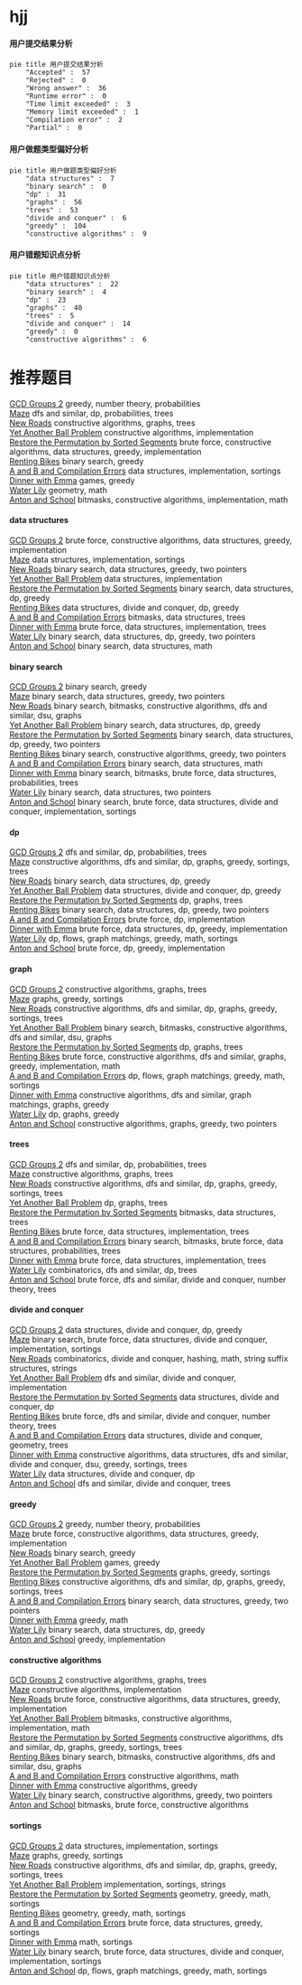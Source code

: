 # hjj
<!-- tabs:start -->
#### **用户提交结果分析**

```mermaid
pie title 用户提交结果分析
    "Accepted" :  57
    "Rejected" :  0
    "Wrong answer" :  36
    "Runtime error" :  0
    "Time limit exceeded" :  3
    "Memory limit exceeded" :  1
    "Compilation error" :  2
    "Partial" :  0
```
#### **用户做题类型偏好分析**

```mermaid
pie title 用户做题类型偏好分析
    "data structures" :  7
    "binary search" :  0
    "dp" :  31
    "graphs" :  56
    "trees" :  53
    "divide and conquer" :  6
    "greedy" :  104
    "constructive algorithms" :  9
```
#### **用户错题知识点分析**

```mermaid
pie title 用户错题知识点分析
    "data structures" :  22
    "binary search" :  4
    "dp" :  23
    "graphs" :  40
    "trees" :  5
    "divide and conquer" :  14
    "greedy" :  0
    "constructive algorithms" :  6
```
<!-- tabs:end -->
# 推荐题目
[GCD Groups 2](http://codeforces.com/problemset/problem/1198/F)		greedy,
                        number theory,
                        probabilities		  
[Maze](http://codeforces.com/problemset/problem/123/E)		dfs and similar,
                        dp,
                        probabilities,
                        trees		  
[New Roads](http://codeforces.com/problemset/problem/746/G)		constructive algorithms,
                        graphs,
                        trees		  
[Yet Another Ball Problem](http://codeforces.com/problemset/problem/1118/E)		constructive algorithms,
                        implementation		  
[Restore the Permutation by Sorted Segments](http://codeforces.com/problemset/problem/1343/F)		brute force,
                        constructive algorithms,
                        data structures,
                        greedy,
                        implementation		  
[Renting Bikes](http://codeforces.com/problemset/problem/363/D)		binary search,
                        greedy		  
[A and B and Compilation Errors](http://codeforces.com/problemset/problem/519/B)		data structures,
                        implementation,
                        sortings		  
[Dinner with Emma](http://codeforces.com/problemset/problem/616/B)		games,
                        greedy		  
[Water Lily](http://codeforces.com/problemset/problem/1199/B)		geometry,
                        math		  
[Anton and School](http://codeforces.com/problemset/problem/734/F)		bitmasks,
                        constructive algorithms,
                        implementation,
                        math		  
<!-- tabs:start -->
#### **data structures**
[GCD Groups 2](http://codeforces.com/problemset/problem/1343/F)		brute force,
                        constructive algorithms,
                        data structures,
                        greedy,
                        implementation		  
[Maze](http://codeforces.com/problemset/problem/519/B)		data structures,
                        implementation,
                        sortings		  
[New Roads](http://codeforces.com/problemset/problem/1430/D)		binary search,
                        data structures,
                        greedy,
                        two pointers		  
[Yet Another Ball Problem](http://codeforces.com/problemset/problem/1468/C)		data structures,
                        implementation		  
[Restore the Permutation by Sorted Segments](https://codeforces.com/contest/1314/problem/E)		binary search,
                        data structures,
                        dp,
                        greedy		  
[Renting Bikes](http://codeforces.com/problemset/problem/1400/E)		data structures,
                        divide and conquer,
                        dp,
                        greedy		  
[A and B and Compilation Errors](http://codeforces.com/problemset/problem/817/E)		bitmasks,
                        data structures,
                        trees		  
[Dinner with Emma](http://codeforces.com/problemset/problem/1511/C)		brute force,
                        data structures,
                        implementation,
                        trees		  
[Water Lily](http://codeforces.com/problemset/problem/1492/C)		binary search,
                        data structures,
                        dp,
                        greedy,
                        two pointers		  
[Anton and School](http://codeforces.com/problemset/problem/1490/G)		binary search,
                        data structures,
                        math		  
#### **binary search**
[GCD Groups 2](http://codeforces.com/problemset/problem/363/D)		binary search,
                        greedy		  
[Maze](http://codeforces.com/problemset/problem/1430/D)		binary search,
                        data structures,
                        greedy,
                        two pointers		  
[New Roads](http://codeforces.com/problemset/problem/1361/C)		binary search,
                        bitmasks,
                        constructive algorithms,
                        dfs and similar,
                        dsu,
                        graphs		  
[Yet Another Ball Problem](https://codeforces.com/contest/1314/problem/E)		binary search,
                        data structures,
                        dp,
                        greedy		  
[Restore the Permutation by Sorted Segments](http://codeforces.com/problemset/problem/1492/C)		binary search,
                        data structures,
                        dp,
                        greedy,
                        two pointers		  
[Renting Bikes](http://codeforces.com/problemset/problem/1463/D)		binary search,
                        constructive algorithms,
                        greedy,
                        two pointers		  
[A and B and Compilation Errors](http://codeforces.com/problemset/problem/1490/G)		binary search,
                        data structures,
                        math		  
[Dinner with Emma](http://codeforces.com/problemset/problem/1479/D)		binary search,
                        bitmasks,
                        brute force,
                        data structures,
                        probabilities,
                        trees		  
[Water Lily](http://codeforces.com/problemset/problem/1436/E)		binary search,
                        data structures,
                        two pointers		  
[Anton and School](http://codeforces.com/problemset/problem/1461/D)		binary search,
                        brute force,
                        data structures,
                        divide and conquer,
                        implementation,
                        sortings		  
#### **dp**
[GCD Groups 2](http://codeforces.com/problemset/problem/123/E)		dfs and similar,
                        dp,
                        probabilities,
                        trees		  
[Maze](http://codeforces.com/problemset/problem/1056/D)		constructive algorithms,
                        dfs and similar,
                        dp,
                        graphs,
                        greedy,
                        sortings,
                        trees		  
[New Roads](https://codeforces.com/contest/1314/problem/E)		binary search,
                        data structures,
                        dp,
                        greedy		  
[Yet Another Ball Problem](http://codeforces.com/problemset/problem/1400/E)		data structures,
                        divide and conquer,
                        dp,
                        greedy		  
[Restore the Permutation by Sorted Segments](http://codeforces.com/problemset/problem/868/E)		dp,
                        graphs,
                        trees		  
[Renting Bikes](http://codeforces.com/problemset/problem/1492/C)		binary search,
                        data structures,
                        dp,
                        greedy,
                        two pointers		  
[A and B and Compilation Errors](https://codeforces.com/contest/1457/problem/C)		brute force,
                        dp,
                        implementation		  
[Dinner with Emma](http://codeforces.com/problemset/problem/1491/C)		brute force,
                        data structures,
                        dp,
                        greedy,
                        implementation		  
[Water Lily](http://codeforces.com/problemset/problem/1437/C)		dp,
                        flows,
                        graph matchings,
                        greedy,
                        math,
                        sortings		  
[Anton and School](http://codeforces.com/problemset/problem/1499/B)		brute force,
                        dp,
                        greedy,
                        implementation		  
#### **graph**
[GCD Groups 2](http://codeforces.com/problemset/problem/746/G)		constructive algorithms,
                        graphs,
                        trees		  
[Maze](http://codeforces.com/problemset/problem/367/C)		graphs,
                        greedy,
                        sortings		  
[New Roads](http://codeforces.com/problemset/problem/1056/D)		constructive algorithms,
                        dfs and similar,
                        dp,
                        graphs,
                        greedy,
                        sortings,
                        trees		  
[Yet Another Ball Problem](http://codeforces.com/problemset/problem/1361/C)		binary search,
                        bitmasks,
                        constructive algorithms,
                        dfs and similar,
                        dsu,
                        graphs		  
[Restore the Permutation by Sorted Segments](http://codeforces.com/problemset/problem/868/E)		dp,
                        graphs,
                        trees		  
[Renting Bikes](http://codeforces.com/problemset/problem/1487/C)		brute force,
                        constructive algorithms,
                        dfs and similar,
                        graphs,
                        greedy,
                        implementation,
                        math		  
[A and B and Compilation Errors](http://codeforces.com/problemset/problem/1437/C)		dp,
                        flows,
                        graph matchings,
                        greedy,
                        math,
                        sortings		  
[Dinner with Emma](http://codeforces.com/problemset/problem/1470/D)		constructive algorithms,
                        dfs and similar,
                        graph matchings,
                        graphs,
                        greedy		  
[Water Lily](http://codeforces.com/problemset/problem/1476/C)		dp,
                        graphs,
                        greedy		  
[Anton and School](http://codeforces.com/problemset/problem/1304/D)		constructive algorithms,
                        graphs,
                        greedy,
                        two pointers		  
#### **trees**
[GCD Groups 2](http://codeforces.com/problemset/problem/123/E)		dfs and similar,
                        dp,
                        probabilities,
                        trees		  
[Maze](http://codeforces.com/problemset/problem/746/G)		constructive algorithms,
                        graphs,
                        trees		  
[New Roads](http://codeforces.com/problemset/problem/1056/D)		constructive algorithms,
                        dfs and similar,
                        dp,
                        graphs,
                        greedy,
                        sortings,
                        trees		  
[Yet Another Ball Problem](http://codeforces.com/problemset/problem/868/E)		dp,
                        graphs,
                        trees		  
[Restore the Permutation by Sorted Segments](http://codeforces.com/problemset/problem/817/E)		bitmasks,
                        data structures,
                        trees		  
[Renting Bikes](http://codeforces.com/problemset/problem/1511/C)		brute force,
                        data structures,
                        implementation,
                        trees		  
[A and B and Compilation Errors](http://codeforces.com/problemset/problem/1479/D)		binary search,
                        bitmasks,
                        brute force,
                        data structures,
                        probabilities,
                        trees		  
[Dinner with Emma](http://codeforces.com/problemset/problem/1511/C)		brute force,
                        data structures,
                        implementation,
                        trees		  
[Water Lily](http://codeforces.com/problemset/problem/1499/F)		combinatorics,
                        dfs and similar,
                        dp,
                        trees		  
[Anton and School](http://codeforces.com/problemset/problem/1491/E)		brute force,
                        dfs and similar,
                        divide and conquer,
                        number theory,
                        trees		  
#### **divide and conquer**
[GCD Groups 2](http://codeforces.com/problemset/problem/1400/E)		data structures,
                        divide and conquer,
                        dp,
                        greedy		  
[Maze](http://codeforces.com/problemset/problem/1461/D)		binary search,
                        brute force,
                        data structures,
                        divide and conquer,
                        implementation,
                        sortings		  
[New Roads](http://codeforces.com/problemset/problem/1466/G)		combinatorics,
                        divide and conquer,
                        hashing,
                        math,
                        string suffix structures,
                        strings		  
[Yet Another Ball Problem](http://codeforces.com/problemset/problem/1490/D)		dfs and similar,
                        divide and conquer,
                        implementation		  
[Restore the Permutation by Sorted Segments](https://codeforces.com/contest/1483/problem/C)		data structures,
                        divide and conquer,
                        dp		  
[Renting Bikes](http://codeforces.com/problemset/problem/1491/E)		brute force,
                        dfs and similar,
                        divide and conquer,
                        number theory,
                        trees		  
[A and B and Compilation Errors](http://codeforces.com/problemset/problem/1303/G)		data structures,
                        divide and conquer,
                        geometry,
                        trees		  
[Dinner with Emma](http://codeforces.com/problemset/problem/1494/D)		constructive algorithms,
                        data structures,
                        dfs and similar,
                        divide and conquer,
                        dsu,
                        greedy,
                        sortings,
                        trees		  
[Water Lily](http://codeforces.com/problemset/problem/1482/E)		data structures,
                        divide and conquer,
                        dp		  
[Anton and School](http://codeforces.com/problemset/problem/566/C)		dfs and similar,
                        divide and conquer,
                        trees		  
#### **greedy**
[GCD Groups 2](http://codeforces.com/problemset/problem/1198/F)		greedy,
                        number theory,
                        probabilities		  
[Maze](http://codeforces.com/problemset/problem/1343/F)		brute force,
                        constructive algorithms,
                        data structures,
                        greedy,
                        implementation		  
[New Roads](http://codeforces.com/problemset/problem/363/D)		binary search,
                        greedy		  
[Yet Another Ball Problem](http://codeforces.com/problemset/problem/616/B)		games,
                        greedy		  
[Restore the Permutation by Sorted Segments](http://codeforces.com/problemset/problem/367/C)		graphs,
                        greedy,
                        sortings		  
[Renting Bikes](http://codeforces.com/problemset/problem/1056/D)		constructive algorithms,
                        dfs and similar,
                        dp,
                        graphs,
                        greedy,
                        sortings,
                        trees		  
[A and B and Compilation Errors](http://codeforces.com/problemset/problem/1430/D)		binary search,
                        data structures,
                        greedy,
                        two pointers		  
[Dinner with Emma](http://codeforces.com/problemset/problem/1278/B)		greedy,
                        math		  
[Water Lily](https://codeforces.com/contest/1314/problem/E)		binary search,
                        data structures,
                        dp,
                        greedy		  
[Anton and School](http://codeforces.com/problemset/problem/1000/A)		greedy,
                        implementation		  
#### **constructive algorithms**
[GCD Groups 2](http://codeforces.com/problemset/problem/746/G)		constructive algorithms,
                        graphs,
                        trees		  
[Maze](http://codeforces.com/problemset/problem/1118/E)		constructive algorithms,
                        implementation		  
[New Roads](http://codeforces.com/problemset/problem/1343/F)		brute force,
                        constructive algorithms,
                        data structures,
                        greedy,
                        implementation		  
[Yet Another Ball Problem](http://codeforces.com/problemset/problem/734/F)		bitmasks,
                        constructive algorithms,
                        implementation,
                        math		  
[Restore the Permutation by Sorted Segments](http://codeforces.com/problemset/problem/1056/D)		constructive algorithms,
                        dfs and similar,
                        dp,
                        graphs,
                        greedy,
                        sortings,
                        trees		  
[Renting Bikes](http://codeforces.com/problemset/problem/1361/C)		binary search,
                        bitmasks,
                        constructive algorithms,
                        dfs and similar,
                        dsu,
                        graphs		  
[A and B and Compilation Errors](http://codeforces.com/problemset/problem/1266/B)		constructive algorithms,
                        math		  
[Dinner with Emma](http://codeforces.com/problemset/problem/1493/A)		constructive algorithms,
                        greedy		  
[Water Lily](http://codeforces.com/problemset/problem/1463/D)		binary search,
                        constructive algorithms,
                        greedy,
                        two pointers		  
[Anton and School](https://codeforces.com/contest/1456/problem/B)		bitmasks,
                        brute force,
                        constructive algorithms		  
#### **sortings**
[GCD Groups 2](http://codeforces.com/problemset/problem/519/B)		data structures,
                        implementation,
                        sortings		  
[Maze](http://codeforces.com/problemset/problem/367/C)		graphs,
                        greedy,
                        sortings		  
[New Roads](http://codeforces.com/problemset/problem/1056/D)		constructive algorithms,
                        dfs and similar,
                        dp,
                        graphs,
                        greedy,
                        sortings,
                        trees		  
[Yet Another Ball Problem](http://codeforces.com/problemset/problem/1220/A)		implementation,
                        sortings,
                        strings		  
[Restore the Permutation by Sorted Segments](https://codeforces.com/contest/1496/problem/C)		geometry,
                        greedy,
                        math,
                        sortings		  
[Renting Bikes](http://codeforces.com/problemset/problem/1495/A)		geometry,
                        greedy,
                        math,
                        sortings		  
[A and B and Compilation Errors](http://codeforces.com/problemset/problem/1497/A)		brute force,
                        data structures,
                        greedy,
                        sortings		  
[Dinner with Emma](http://codeforces.com/problemset/problem/1427/A)		math,
                        sortings		  
[Water Lily](http://codeforces.com/problemset/problem/1461/D)		binary search,
                        brute force,
                        data structures,
                        divide and conquer,
                        implementation,
                        sortings		  
[Anton and School](http://codeforces.com/problemset/problem/1437/C)		dp,
                        flows,
                        graph matchings,
                        greedy,
                        math,
                        sortings		  
<!-- tabs:end -->
